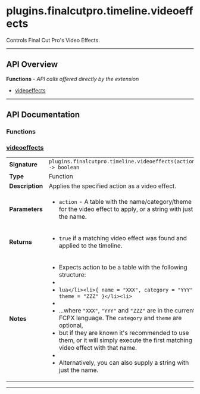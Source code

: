 # plugins.finalcutpro.timeline.videoeffects

Controls Final Cut Pro's Video Effects.

---

## API Overview
**Functions** - _API calls offered directly by the extension_
 * [videoeffects](#videoeffects)


---

## API Documentation

### Functions


### [videoeffects](#videoeffects)

|                                             |                                                                                     |
| --------------------------------------------|-------------------------------------------------------------------------------------|
| **Signature**                               | `plugins.finalcutpro.timeline.videoeffects(action) -> boolean`                                                                    |
| **Type**                                    | Function                                                                     |
| **Description**                             | Applies the specified action as a video effect.                                                                     |
| **Parameters**                              | <ul><li>`action`     - A table with the name/category/theme for the video effect to apply, or a string with just the name.</li></ul> |
| **Returns**                                 | <ul><li>`true` if a matching video effect was found and applied to the timeline.</li></ul>          |
| **Notes**                                   | <ul><li>Expects action to be a table with the following structure:</li><li></li><li>```lua</li><li>{ name = "XXX", category = "YYY", theme = "ZZZ" }</li><li>```</li><li></li><li>...where `"XXX"`, `"YYY"` and `"ZZZ"` are in the current FCPX language. The `category` and `theme` are optional,</li><li>but if they are known it's recommended to use them, or it will simply execute the first matching video effect with that name.</li><li></li><li>Alternatively, you can also supply a string with just the name.</li></ul>                |

---
